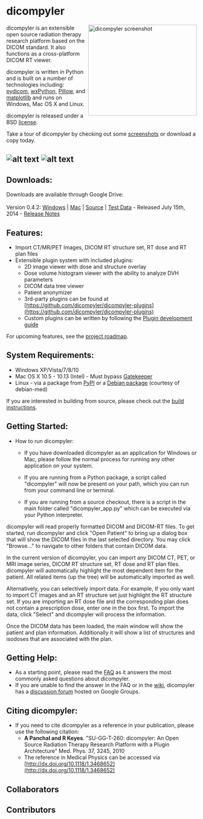 dicompyler
============

<img src='https://raw.githubusercontent.com/wiki/bastula/dicompyler/images/0.3/2dview_mac_thumb.png' align='right' height='240' width='287' alt="dicompyler screenshot">
dicompyler is an extensible open source radiation therapy research platform based on the DICOM standard. It also functions as a cross-platform DICOM RT viewer.

dicompyler is written in Python and is built on a number of technologies including:  [pydicom](https://github.com/pydicom/pydicom), [wxPython](http://www.wxpython.org), [Pillow](http://python-pillow.org/), and [matplotlib](http://matplotlib.org) and runs on Windows, Mac OS X and Linux.

dicompyler is released under a BSD [license](dicompyler/license.txt).

Take a tour of dicompyler by checking out some [screenshots](https://github.com/bastula/dicompyler/wiki/Screenshots) or download a copy today.

![alt text](https://img.shields.io/pypi/v/dicompyler.svg "pypi version") ![alt text](https://img.shields.io/pypi/dm/dicompyler.svg "pypi version")
---

Downloads:
----------
Downloads are available through Google Drive:<br>
<br>
Version 0.4.2: [Windows](https://bit.ly/dicompylerwindows) | [Mac](https://bit.ly/dicompylermac) | [Source](https://pypi.python.org/packages/source/d/dicompyler/dicompyler-0.4.2.tar.gz#md5=adbfa47b07f983f17fdba26a1442fce0) | [Test Data](https://bit.ly/dicompylertestdata) - Released July 15th, 2014 - [Release Notes](https://github.com/bastula/dicompyler/wiki/ReleaseNotes) 

Features:
---------
* Import CT/MR/PET Images, DICOM RT structure set, RT dose and RT plan files
* Extensible plugin system with included plugins:
  * 2D image viewer with dose and structure overlay
  * Dose volume histogram viewer with the ability to analyze DVH parameters
  * DICOM data tree viewer
  * Patient anonymizer
  * 3rd-party plugins can be found at [https://github.com/dicompyler/dicompyler-plugins](https://github.com/dicompyler/dicompyler-plugins)
  * Custom plugins can be written by following the [Plugin development guide](https://github.com/bastula/dicompyler/wiki/PluginDevelopmentGuide)

For upcoming features, see the [project roadmap](https://github.com/bastula/dicompyler/wiki/Roadmap).

System Requirements:
--------------------
* Windows XP/Vista/7/8/10
* Mac OS X 10.5 - 10.13 (Intel) - Must bypass [Gatekeeper](https://support.apple.com/en-us/HT202491)
* Linux - via a package from [PyPI](https://pypi.python.org/pypi/dicompyler) or a [Debian package](https://packages.debian.org/sid/dicompyler) (courtesy of debian-med)

If you are interested in building from source, please check out the [build instructions](https://github.com/bastula/dicompyler/wiki/BuildRequirements).

Getting Started:
----------------

* How to run dicompyler:
  * If you have downloaded dicompyler as an application for Windows or Mac, please
follow the normal process for running any other application on your system.

  * If you are running from a Python package, a script called "dicompyler" will now
be present on your path, which you can run from your command line or terminal.

  * If you are running from a source checkout, there is a script in the main folder
called "dicompyler_app.py" which can be executed via your Python interpreter.

dicompyler will read properly formatted DICOM and DICOM-RT files. To get
started, run dicompyler and click "Open Patient" to bring up a dialog box that
will show the DICOM files in the last selected directory. You may click
"Browse..." to navigate to other folders that contain DICOM data.

In the current version of dicompyler, you can import any DICOM CT, PET,
or MRI image series, DICOM RT structure set, RT dose and RT plan files.
dicompyler will automatically highlight the most dependent item for the patient.
All related items (up the tree) will be automatically imported as well.

Alternatively, you can selectively import data. For example, If you only want
to import CT images and an RT structure set just highlight the RT structure set.
If you are importing an RT dose file and the corresponding plan does not
contain a prescription dose, enter one in the box first. To import the data,
click "Select" and dicompyler will process the information.

Once the DICOM data has been loaded, the main window will show the patient and
plan information. Additionally it will show a list of structures and isodoses
that are associated with the plan.

Getting Help:
-------------
* As a starting point, please read the [FAQ](https://github.com/bastula/dicompyler/wiki/FAQ) as it answers the most commonly asked questions about dicompyler.
* If you are unable to find the answer in the FAQ or in the [wiki](https://github.com/bastula/dicompyler/wiki), dicompyler has a [discussion forum](https://groups.google.com/group/dicompyler) hosted on Google Groups.

Citing dicompyler:
------------------
* If you need to cite dicompyler as a reference in your publication, please use the following citation:
  * **A Panchal and R Keyes**. "SU-GG-T-260: dicompyler: An Open Source Radiation Therapy Research Platform with a Plugin Architecture" Med. Phys. 37, 3245, 2010
  * The reference in Medical Physics can be accessed via [http://dx.doi.org/10.1118/1.3468652](http://dx.doi.org/10.1118/1.3468652)

## Collaborators
<!-- readme: collaborators -start -->
<!-- readme: collaborators -end -->

## Contributors
<!-- readme: contributors -start -->
<!-- readme: contributors -end -->